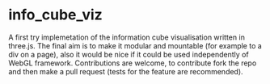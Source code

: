 # info_cube_viz
A first try implemetation of the information cube visualisation written in three.js. The final aim is to make it
modular and mountable (for example to a div on a page), also it would be nice if it could be used independently 
of WebGL framework. Contributions are welcome, to contribute fork the repo and then make a pull request (tests for the feature are recommended).
